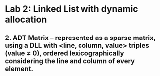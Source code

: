 # Lab 2: Linked List with dynamic allocation

## 2. ADT Matrix – represented as a sparse matrix, using a DLL with <line, column, value> triples (value ≠ 0), ordered lexicographically considering the line and column of every element.
